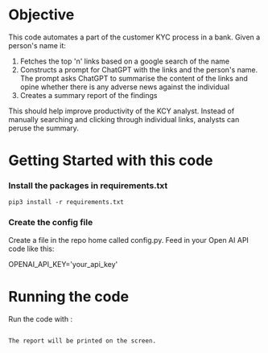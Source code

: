# Objective 

This code automates a part of the customer KYC process in a bank. Given a person's name it: 
1. Fetches the top 'n' links based on a google search of the name 
2. Constructs a prompt for ChatGPT with the links and the person's name. The prompt asks ChatGPT to summarise the content of the links and opine whether there is any adverse news against the individual 
3. Creates a summary report of the findings 

This should help improve productivity of the KCY analyst. Instead of manually searching and clicking through individual links, analysts can peruse the summary.


# Getting Started with this code 

### Install the packages in requirements.txt 

```
pip3 install -r requirements.txt
```

### Create the config file 

Create a file in the repo home called config.py. Feed in your Open AI API code like this:

OPENAI_API_KEY='your_api_key'

# Running the code 

Run the code with :

```python3 app.py --person='Brian Lara' 

The report will be printed on the screen. 
